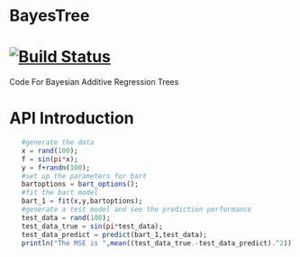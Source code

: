 # BayesTree

[![Build Status](https://travis-ci.org/mathcg/BayesTree.jl.svg?branch=master)](https://travis-ci.org/mathcg/BayesTree.jl)
=======
Code For Bayesian Additive Regression Trees

API Introduction
================
```julia   
   #generate the data
   x = rand(100);
   f = sin(pi*x); 
   y = f+randn(100);
   #set up the parameters for bart
   bartoptions = bart_options();
   #fit the bart model
   bart_1 = fit(x,y,bartoptions);
   #generate a test model and see the prediction performance
   test_data = rand(100);
   test_data_true = sin(pi*test_data);
   test_data_predict = predict(bart_1,test_data);
   println("The MSE is ",mean((test_data_true.-test_data_predict).^2))
```
   
